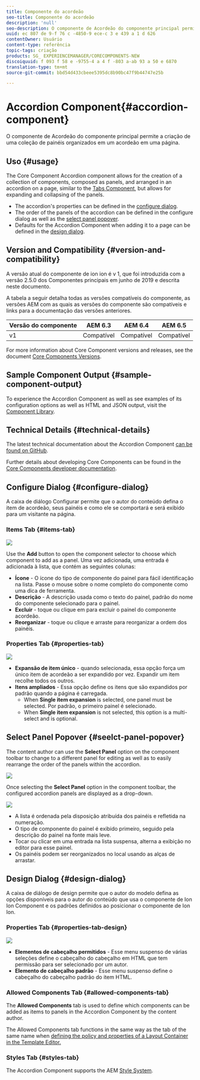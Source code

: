```yaml
---
title: Componente do acordeão
seo-title: Componente do acordeão
description: 'null'
seo-description: O componente de Acordeão do componente principal permite a criação de uma coleção de painéis organizados em um acordeão em uma página.
uuid: ec 807 de 9-f 76 c -4850-9 ece-c 3 e 439 a 1 d 626
contentOwner: Usuário
content-type: referência
topic-tags: criação
products: SG_ EXPERIENCEMANAGER/CORECOMPONENTS-NEW
discoiquuid: f 093 f 58 e -9755-4 a 4 f -803 a-ab 93 a 50 e 6870
translation-type: tm+mt
source-git-commit: bbd54d433cbeee5395dc8b90bc47f9b44747e25b

---
```



# Accordion Component{#accordion-component}

O componente de Acordeão do componente principal permite a criação de uma coleção de painéis organizados em um acordeão em uma página.

## Uso {#usage}

The Core Component Accordion component allows for the creation of a collection of components, composed as panels, and arranged in an accordion on a page, similar to the [Tabs Component](tabs.md), but allows for expanding and collapsing of the panels.

* The accordion&#39;s properties can be defined in the [configure dialog](#configure-dialog).
* The order of the panels of the accordion can be defined in the configure dialog as well as the [select panel popover](#select-planel.md).
* Defaults for the Accordion Component when adding it to a page can be defined in the [design dialog](#design-dialog).

## Version and Compatibility {#version-and-compatibility}

A versão atual do componente de ion ion é v 1, que foi introduzida com a versão 2.5.0 dos Componentes principais em junho de 2019 e descrita neste documento.

A tabela a seguir detalha todas as versões compatíveis do componente, as versões AEM com as quais as versões do componente são compatíveis e links para a documentação das versões anteriores.

| Versão do componente | AEM 6.3 | AEM 6.4 | AEM 6.5 |
|--- |--- |--- |---|
| v1 | Compatível | Compatível | Compatível |

For more information about Core Component versions and releases, see the document [Core Components Versions](versions.md).

## Sample Component Output {#sample-component-output}

To experience the Accordion Component as well as see examples of its configuration options as well as HTML and JSON output, visit the [Component Library](http://opensource.adobe.com/aem-core-wcm-components/library/accordion.html).

## Technical Details {#technical-details}

The latest technical documentation about the Accordion Component [can be found on GitHub](https://github.com/adobe/aem-core-wcm-components/tree/master/content/src/content/jcr_root/apps/core/wcm/components/accordion/v1/accordion).

Further details about developing Core Components can be found in the [Core Components developer documentation](developing.md).

## Configure Dialog {#configure-dialog}

A caixa de diálogo Configurar permite que o autor do conteúdo defina o item de acordeão, seus painéis e como ele se comportará e será exibido para um visitante na página.

### Items Tab {#items-tab}

![](assets/screen-shot-2019-06-21-08.26.38.png)

Use the **Add** button to open the component selector to choose which component to add as a panel. Uma vez adicionada, uma entrada é adicionada à lista, que contém as seguintes colunas:

* **Ícone** - O ícone do tipo de componente do painel para fácil identificação na lista. Passe o mouse sobre o nome completo do componente como uma dica de ferramenta.
* **Descrição** - A descrição usada como o texto do painel, padrão do nome do componente selecionado para o painel.
* **Excluir** - toque ou clique em para excluir o painel do componente acordeão.
* **Reorganizar** - toque ou clique e arraste para reorganizar a ordem dos painéis.

### Properties Tab {#properties-tab}

![](assets/screen-shot-2019-06-21-08.26.53.png)

* **Expansão de item único** - quando selecionada, essa opção força um único item de acordeão a ser expandido por vez. Expandir um item recolhe todos os outros.
* **Itens ampliados** - Essa opção define os itens que são expandidos por padrão quando a página é carregada.
   * When **Single item expansion** is selected, one panel must be selected. Por padrão, o primeiro painel é selecionado.
   * When **Single item expansion** is not selected, this option is a multi-select and is optional.

## Select Panel Popover {#seelct-panel-popover}

The content author can use the **Select Panel** option on the component toolbar to change to a different panel for editing as well as to easily rearrange the order of the panels within the accordion.

![](assets/screen-shot-2019-06-21-08.49.36.png)

Once selecting the **Select Panel** option in the component toolbar, the configured accordion panels are displayed as a drop-down.

![](assets/screen-shot-2019-06-21-08.52.14.png)

* A lista é ordenada pela disposição atribuída dos painéis e refletida na numeração.
* O tipo de componente do painel é exibido primeiro, seguido pela descrição do painel na fonte mais leve.
* Tocar ou clicar em uma entrada na lista suspensa, alterna a exibição no editor para esse painel.
* Os painéis podem ser reorganizados no local usando as alças de arrastar.

## Design Dialog {#design-dialog}

A caixa de diálogo de design permite que o autor do modelo defina as opções disponíveis para o autor do conteúdo que usa o componente de Ion Ion Component e os padrões definidos ao posicionar o componente de Ion Ion.

### Properties Tab {#properties-tab-design}

![](assets/screen-shot-2019-06-21-08.58.11.png)

* **Elementos de cabeçalho permitidos** - Esse menu suspenso de várias seleções define o cabeçalho do cabeçalho em HTML que tem permissão para ser selecionado por um autor.
* **Elemento de cabeçalho padrão** - Esse menu suspenso define o cabeçalho do cabeçalho padrão do item HTML.

### Allowed Components Tab {#allowed-components-tab}

The **Allowed Components** tab is used to define which components can be added as items to panels in the Accordion Component by the content author.

The Allowed Components tab functions in the same way as the tab of the same name when [defining the policy and properties of a Layout Container in the Template Editor.](https://helpx.adobe.com/experience-manager/6-5/sites/authoring/using/templates.html)

### Styles Tab {#styles-tab}

The Accordion Component supports the AEM [Style System](authoring.md#component-styling).
